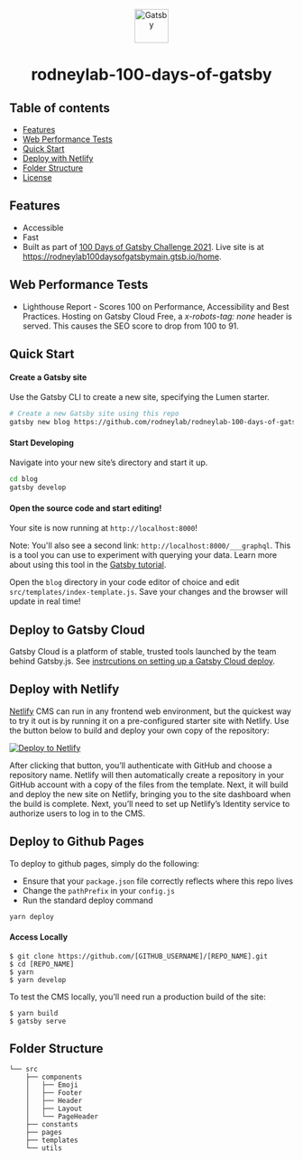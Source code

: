 <p align="center">
  <a aria-label="Open Rodney Lab site" href="https://rodneylab.com" rel="noopener">
    <img alt="Gatsby" src="https://rodneylab.com/assets/icon.png" width="60" />
  </a>
</p>
<h1 align="center">
  rodneylab-100-days-of-gatsby
</h1>

## Table of contents
+ [Features](http://github.com/rodneylab/rodneylab-100-days-of-gatsby#features)
+ [Web Performance Tests](http://github.com/rodneylab/rodneylab-100-days-of-gatsby#web-performance-tests)
+ [Quick Start](http://github.com/rodneylab/rodneylab-100-days-of-gatsby#quick-start)
+ [Deploy with Netlify](http://github.com/rodneylab/rodneylab-100-days-of-gatsby#deploy-with-netlify)
+ [Folder Structure](http://github.com/rodneylab/rodneylab-100-days-of-gatsby#folder-structure)
+ [License](http://github.com/rodneylab/rodneylab-100-days-of-gatsby#license)

## Features
+ Accessible
+ Fast
+ Built as part of <a aria-label="Open 100 Days of Gatsby Challenge" href="https://rodneylab.com/100-days-of-gatsby-code-2021/" rel="noopener">100 Days of Gatsby Challenge 2021</a>.  Live site is at <a aria-label="Open Live rodneylab-100-days-of-gatsby live site" href="https://rodneylab100daysofgatsbymain.gtsb.io/home" rel="noopener">https://rodneylab100daysofgatsbymain.gtsb.io/home</a>.

## Web Performance Tests
+ Lighthouse Report - Scores 100 on Performance, Accessibility and Best Practices.  Hosting on Gatsby Cloud Free, a _x-robots-tag: none_ header is served.  This causes the SEO score to drop from 100 to 91.

## Quick Start

#### Create a Gatsby site

Use the Gatsby CLI to create a new site, specifying the Lumen starter.

```sh
# Create a new Gatsby site using this repo
gatsby new blog https://github.com/rodneylab/rodneylab-100-days-of-gatsby
```

#### Start Developing

Navigate into your new site’s directory and start it up.

```sh
cd blog
gatsby develop
```

#### Open the source code and start editing!

Your site is now running at `http://localhost:8000`!

Note: You'll also see a second link: `http://localhost:8000/___graphql`. This is a tool you can use to experiment with querying your data. Learn more about using this tool in the [Gatsby tutorial](https://www.gatsbyjs.org/tutorial/part-five/#introducing-graphiql).

Open the `blog` directory in your code editor of choice and edit `src/templates/index-template.js`. Save your changes and the browser will update in real time!

## Deploy to Gatsby Cloud
Gatsby Cloud is a platform of stable, trusted tools launched by the team behind Gatsby.js.  See <a aria-label="Open instructions on setting up a Gatsby site on Gatsby Cloud" href="https://www.gatsbyjs.com/docs/how-to/previews-deploys-hosting/deploying-to-gatsby-cloud/" target="_blank" rel="nofollow noopener noreferrer">instrcutions on setting up a Gatsby Cloud deploy</a>.

## Deploy with Netlify

[Netlify](https://netlify.com) CMS can run in any frontend web environment, but the quickest way to try it out is by running it on a pre-configured starter site with Netlify. Use the button below to build and deploy your own copy of the repository:

<a href="https://app.netlify.com/start/deploy?repository=https://github.com/rodneylab/rodneylab-100-days-of-gatsby" target="_blank"><img src="https://www.netlify.com/img/deploy/button.svg" alt="Deploy to Netlify"></a>

After clicking that button, you’ll authenticate with GitHub and choose a repository name. Netlify will then automatically create a repository in your GitHub account with a copy of the files from the template. Next, it will build and deploy the new site on Netlify, bringing you to the site dashboard when the build is complete. Next, you’ll need to set up Netlify’s Identity service to authorize users to log in to the CMS.

## Deploy to Github Pages

To deploy to github pages, simply do the following:

- Ensure that your `package.json` file correctly reflects where this repo lives
- Change the `pathPrefix` in your `config.js`
- Run the standard deploy command

```sh
yarn deploy
```


#### Access Locally
```
$ git clone https://github.com/[GITHUB_USERNAME]/[REPO_NAME].git
$ cd [REPO_NAME]
$ yarn
$ yarn develop
```
To test the CMS locally, you'll need run a production build of the site:
```
$ yarn build
$ gatsby serve
```

## Folder Structure

```
└── src
    ├── components
    │   ├── Emoji
    │   ├── Footer
    │   ├── Header
    │   ├── Layout
    │   └── PageHeader
    ├── constants
    ├── pages
    ├── templates
    └── utils
```